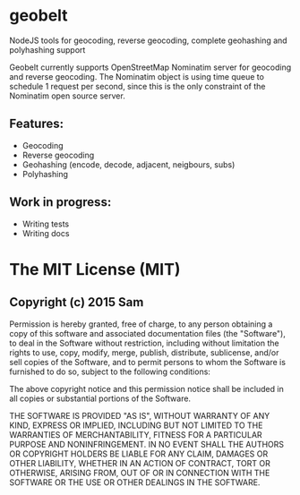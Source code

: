 # geobelt
NodeJS tools for geocoding, reverse geocoding, complete geohashing and polyhashing support

Geobelt currently supports OpenStreetMap Nominatim server for geocoding and reverse geocoding. The Nominatim object is using time queue to schedule 1 request per second, since this is the only constraint of the 
Nominatim open source server. 

## Features:
* Geocoding
* Reverse geocoding
* Geohashing (encode, decode, adjacent, neigbours, subs)
* Polyhashing



## Work in progress: 
* Writing tests
* Writing docs



# The MIT License (MIT)

## Copyright (c) 2015 Sam

Permission is hereby granted, free of charge, to any person obtaining a copy
of this software and associated documentation files (the "Software"), to deal
in the Software without restriction, including without limitation the rights
to use, copy, modify, merge, publish, distribute, sublicense, and/or sell
copies of the Software, and to permit persons to whom the Software is
furnished to do so, subject to the following conditions:

The above copyright notice and this permission notice shall be included in all
copies or substantial portions of the Software.

THE SOFTWARE IS PROVIDED "AS IS", WITHOUT WARRANTY OF ANY KIND, EXPRESS OR
IMPLIED, INCLUDING BUT NOT LIMITED TO THE WARRANTIES OF MERCHANTABILITY,
FITNESS FOR A PARTICULAR PURPOSE AND NONINFRINGEMENT. IN NO EVENT SHALL THE
AUTHORS OR COPYRIGHT HOLDERS BE LIABLE FOR ANY CLAIM, DAMAGES OR OTHER
LIABILITY, WHETHER IN AN ACTION OF CONTRACT, TORT OR OTHERWISE, ARISING FROM,
OUT OF OR IN CONNECTION WITH THE SOFTWARE OR THE USE OR OTHER DEALINGS IN THE
SOFTWARE.